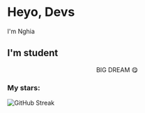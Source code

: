 # Heyo, Devs 
I'm Nghia

## I'm student

<p align="center">
  BIG DREAM 😋
  </p>

<!--  -->
### My stars:
<!-- ![Anurag's GitHub stats](https://github-readme-stats.vercel.app/api?username=nguyenhieunghia2001&show_icons=true&theme=radical) -->
<!-- <p align="center"> -->
<!-- ![](https://github-profile-summary-cards.vercel.app/api/cards/profile-details?username=nguyenhieunghia2001&theme=vue) -->
<!-- </p> -->
![GitHub Streak](http://github-readme-streak-stats.herokuapp.com?user=nguyenhieunghia2001&theme=gruvbox_duo)
